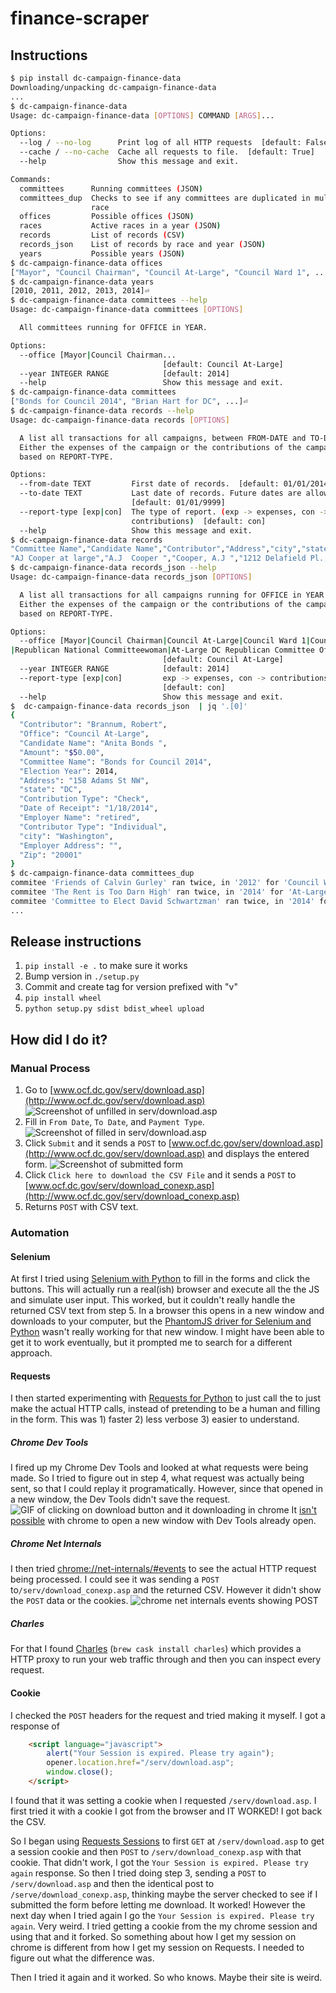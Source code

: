 # finance-scraper

## Instructions
```bash
$ pip install dc-campaign-finance-data
Downloading/unpacking dc-campaign-finance-data
...
$ dc-campaign-finance-data
Usage: dc-campaign-finance-data [OPTIONS] COMMAND [ARGS]...

Options:
  --log / --no-log      Print log of all HTTP requests  [default: False]
  --cache / --no-cache  Cache all requests to file.  [default: True]
  --help                Show this message and exit.

Commands:
  committees      Running committees (JSON)
  committees_dup  Checks to see if any committees are duplicated in multiple
                  race
  offices         Possible offices (JSON)
  races           Active races in a year (JSON)
  records         List of records (CSV)
  records_json    List of records by race and year (JSON)
  years           Possible years (JSON)
$ dc-campaign-finance-data offices
["Mayor", "Council Chairman", "Council At-Large", "Council Ward 1", ... ]
$ dc-campaign-finance-data years
[2010, 2011, 2012, 2013, 2014]⏎
$ dc-campaign-finance-data committees --help
Usage: dc-campaign-finance-data committees [OPTIONS]

  All committees running for OFFICE in YEAR.

Options:
  --office [Mayor|Council Chairman...
                                  [default: Council At-Large]
  --year INTEGER RANGE            [default: 2014]
  --help                          Show this message and exit.
$ dc-campaign-finance-data committees
["Bonds for Council 2014", "Brian Hart for DC", ...]⏎
$ dc-campaign-finance-data records --help
Usage: dc-campaign-finance-data records [OPTIONS]

  A list all transactions for all campaigns, between FROM-DATE and TO-DATE.
  Either the expenses of the campaign or the contributions of the campaign,
  based on REPORT-TYPE.

Options:
  --from-date TEXT         First date of records.  [default: 01/01/2014]
  --to-date TEXT           Last date of records. Future dates are allowed.
                           [default: 01/01/9999]
  --report-type [exp|con]  The type of report. (exp -> expenses, con ->
                           contributions)  [default: con]
  --help                   Show this message and exit.
$ dc-campaign-finance-data records
"Committee Name","Candidate Name","Contributor","Address","city","state","Zip","Contributor Type","Contribution Type","Employer Name","Employer Address","Amount","Date of Receipt"
"AJ Cooper at large","A.J  Cooper ","Cooper, A.J ","1212 Delafield Pl., NW","Washington","DC","20011","Candidate","Check","","","$2,000.00","1/24/2014"
$ dc-campaign-finance-data records_json --help
Usage: dc-campaign-finance-data records_json [OPTIONS]

  A list all transactions for all campaigns running for OFFICE in YEAR.
  Either the expenses of the campaign or the contributions of the campaign,
  based on REPORT-TYPE.

Options:
  --office [Mayor|Council Chairman|Council At-Large|Council Ward 1|Council Ward 2|Council Ward 3|Council Ward 4|Council Ward 5|Council Ward 6|Council Ward 7|Council Ward 8|US Representative|Democratic National Committeeman|Democratic National Committeewoman|Alternate Democratic National Committeeman|Alternate Democratic National Committeewoman|At-Large DC Democratic State Committee|Ward 1 DC Democratic State Committee |Ward 2 DC Democratic State Committee|Ward 3 DC Democratic State Committee|Ward 4 DC Democratic State Committee|Ward 5 DC Democratic State Committee|Ward 6 DC Democratic State Committee|Ward 7 DC Democratic State Committee|Ward 8 DC Democratic State Committee|Democratic Delegates|Democratic Delegates Alternates|Republican Delegates|Republican Delegates Alternates|Republican National Committeeman
|Republican National Committeewoman|At-Large DC Republican Committee Official|Ward 1 of the DC Republican Committee|Ward 2 of the DC Republican Committee|Ward 3 of the DC Republican Committee|Ward 4 of the DC Republican Committee|Ward 5 of the DC Republican Committee|Ward 6 of the DC Republican Committee|Ward 7 of the DC Republican Committee|Ward 8 of the DC Republican Committee|Other Political Party|Non Supporting|Supporting|US Senator|School Board Ward 1|School Board Ward 2|School Board Ward 3|School Board Ward 4|School Board Ward 5|School Board Ward 6|School Board Ward 7|School Board Ward 8|School Board At-Large]
                                  [default: Council At-Large]
  --year INTEGER RANGE            [default: 2014]
  --report-type [exp|con]         exp -> expenses, con -> contributions
                                  [default: con]
  --help                          Show this message and exit.
$  dc-campaign-finance-data records_json  | jq '.[0]'
{
  "Contributor": "Brannum, Robert",
  "Office": "Council At-Large",
  "Candidate Name": "Anita Bonds ",
  "Amount": "$50.00",
  "Committee Name": "Bonds for Council 2014",
  "Election Year": 2014,
  "Address": "158 Adams St NW",
  "state": "DC",
  "Contribution Type": "Check",
  "Date of Receipt": "1/18/2014",
  "Employer Name": "retired",
  "Contributor Type": "Individual",
  "city": "Washington",
  "Employer Address": "",
  "Zip": "20001"
}
$ dc-campaign-finance-data committees_dup
commitee 'Friends of Calvin Gurley' ran twice, in '2012' for 'Council Ward 4' and in '2010' running for 'Council Chairman'
commitee 'The Rent is Too Darn High' ran twice, in '2014' for 'At-Large DC Democratic State Committee' and in '2014' running for 'Democratic National Committeeman'
commitee 'Committee to Elect David Schwartzman' ran twice, in '2014' for 'US Senator' and in '2010' running for 'Council At-Large'
...
```

## Release instructions
1. `pip install -e .` to make sure it works
2. Bump version in `./setup.py`
3. Commit and create tag for version prefixed with "v"
4. `pip install wheel`
5. `python setup.py sdist bdist_wheel upload`

## How did I do it?
### Manual Process
1. Go to
   [www.ocf.dc.gov/serv/download.asp](http://www.ocf.dc.gov/serv/download.asp)
   ![Screenshot of unfilled in serv/download.asp](http://f.cl.ly/items/3J2k2O05223Y1K2T0C43/District%20of%20Columbia%20%20Office%20of%20Campaign%20Finance%20%20Contribution%20%20%20Expenditure%20Search.png)
2. Fill in `From Date`, `To Date`, and `Payment Type`.
   ![Screenshot of filled in serv/download.asp](http://f.cl.ly/items/0T3N0O1I1W0A1t2W1t3N/District%20of%20Columbia%20%20Office%20of%20Campaign%20Finance%20%20Contribution%20%20%20Expenditure%20Search%20filled%20in.png)
3. Click `Submit` and it sends a `POST` to
   [www.ocf.dc.gov/serv/download.asp](http://www.ocf.dc.gov/serv/download.asp)
   and displays the entered form.
   ![Screenshot of submitted form](http://f.cl.ly/items/0Z3k1P2W0l1G2P080o2K/District%20of%20Columbia%20%20Office%20of%20Campaign%20Finance%20%20Contribution%20%20%20Expenditure%20Search%20submitted.png)
4. Click `Click here to download the CSV File` and it sends a `POST` to
   [www.ocf.dc.gov/serv/download_conexp.asp](http://www.ocf.dc.gov/serv/download_conexp.asp)
5. Returns `POST` with CSV text.

### Automation
#### Selenium
At first I tried using
[Selenium with Python](http://selenium-python.readthedocs.org) to fill in
the forms and click the buttons. This will actually run a real(ish) browser
and execute all the the JS and simulate user input. This worked, but
it couldn't really handle the returned CSV text from step 5. In a browser
this opens in a new window and downloads to your computer, but the
[PhantomJS driver for Selenium and Python](http://www.realpython.com/blog/python/headless-selenium-testing-with-python-and-phantomjs/)
wasn't really working for that new window. I might have been able to get
it to work eventually, but it prompted me to search for a different approach.

#### Requests
I then started experimenting with
[Requests for Python](http://docs.python-requests.org/en/latest) to just
call the to just make the actual HTTP calls, instead of pretending to be a
human and filling in the form. This was 1) faster 2) less verbose 3) easier
to understand.

##### Chrome Dev Tools
I fired up my Chrome Dev Tools and looked at what requests
were being made. So I tried to figure out in step 4, what request was actually being sent,
so that I could replay it programatically. However, since that opened
in a new window, the Dev Tools didn't save the request.
![GIF of clicking on download button and it downloading in chrome](http://zippy.gfycat.com/PinkAccomplishedBuffalo.gif)
It [isn't possible](http://stackoverflow.com/a/13747562) with chrome
to open a new window with Dev Tools already open.

##### Chrome Net Internals
I then tried [chrome://net-internals/#events](chrome://net-internals/#events)
to see the actual HTTP request being processed. I could see it was sending
a `POST` to`/serv/download_conexp.asp`
and the returned CSV. However it didn't show the `POST` data or the
cookies.
![chrome net internals events showing POST](http://f.cl.ly/items/050P46040W3o2t30431M/Screen%20Shot%202014-06-15%20at%2012.54.33%20PM.png)

##### Charles
For that I found [Charles](http://www.charlesproxy.com/)
(`brew cask install charles`) which provides a HTTP proxy to run your web
traffic through and then you can inspect every request.

#### Cookie
I checked the `POST` headers for the request and tried making it myself.
I got a response of

```html
    <script language="javascript">
        alert("Your Session is expired. Please try again");
        opener.location.href="/serv/download.asp";
        window.close();
    </script>
```

I found that it was setting a cookie when I requested
`/serv/download.asp`. I first tried it with a cookie I got  from the browser
and IT WORKED! I got back the CSV.

So I began using
[Requests Sessions](http://docs.python-requests.org/en/latest/user/advanced/#session-objects)
to first `GET` at `/serv/download.asp` to get a session cookie and then
`POST` to `/serv/download_conexp.asp` with that cookie. That didn't work,
I got the `Your Session is expired. Please try again` response.
So then I tried doing step 3, sending a `POST` to `/serv/download.asp` and then
the identical post to `/serve/download_conexp.asp`, thinking maybe the server
checked to see if I submitted the form before letting me download. It worked!
However the next day when I tried again I go the
`Your Session is expired. Please try again`. Very weird. I tried getting a
cookie from the my chrome session and using that and it forked. So something
about how I get my session on chrome is different from how I get my session
on Requests. I needed to figure out what the difference was.

Then I tried it again and it worked. So who knows. Maybe their site is weird.


